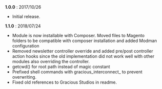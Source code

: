**1.0.0** : 2017/10/26
- Initial release.

**1.1.0** : 2018/07/24
- Module is now installable with Composer. Moved files to Magento folders to be compatible with composer installation and added Modman configuration
- Removed newsletter controller override and added pre/post controller action hooks since the old implementation did not work well with other modules also overriding the controller.
- getcwd() for root path instead of magic constant
- Prefixed shell commands with gracious_interconnect_ to prevent overwriting.
- Fixed old references to Gracious Studios in readme.
 